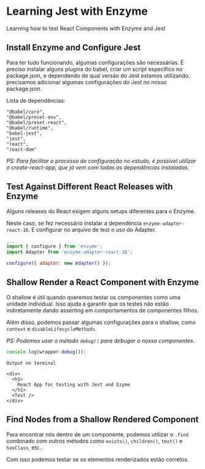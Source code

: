 # Learning Jest with Enzyme
Learning how to test React Components with Enzyme and Jest

## Install Enzyme and Configure Jest

Para ter tudo funcionando, algumas configurações são necessárias. É preciso instalar alguns plugins do babel, criar um script específico no package.json, e dependendo de qual versão do Jest estamos utilizando, precisamos adicionar algumas configurações do Jest no nosso package.json.

Lista de dependências:

    "@babel/core",
    "@babel/preset-env",
    "@babel/preset-react",
    "@babel/runtime",
    "babel-jest",
    "jest",
    "react",
    "react-dom"

_PS: Para facilitar o processo de configuração no estudo, é possível utilizar o create-react-app, que já vem com todas as dependências instaladas._
 
## Test Against Different React Releases with Enzyme

Alguns releases do React exigem alguns setups diferentes para o Enzyme.

Neste caso, se fez necessário instalar a dependência `enzyme-adapter-react-16`. E configurar no arquivo de test o uso do Adapter.

```js
...
import { configure } from 'enzyme';
import Adapter from 'enzyme-adapter-react-16';

configure({ adapter: new Adapter() });
```

## Shallow Render a React Component with Enzyme

O shallow é útil quando queremos testar os componentes como uma unidade individual. Isso ajuda a garantir que os testes não estão indiretamente dando asserting em comportamentos de componentes filhos. 

Além disso, podemos passar algumas configurações para o shallow, como `context` e `disableLifecycleMethods`.

_PS: Podemos usar o método `debug()` para debugar o nosso componentes._

```js
console.log(wrapper.debug());
```

```
Output no terminal

<div>
  <h1>
    React App for testing with Jest and Ezyme
  </h1>
  <Test />
</div>
```

## Find Nodes from a Shallow Rendered Component

Para encontrar nós dentro de um componente, podemos utilizar o `.find` combinado com outros métodos como `exists()`, `children()`, `text()` e `hasClass`, etc..

Com isso podemos testar se os elementos renderizados estão corretos.